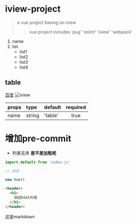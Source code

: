 # iview-project

> a vue project basing on iview
>> vue project includes 'pug' 'eslint' 'iview' 'webpack'

1. name
2. list
    * list1
    * list2
    - list3
    - list4

## table
[百度](https://www.baidu.com/)
![iview](https://file.iviewui.com/dist/e1cf12c07bf6458992569e67927d767e.png)


|props|type|default|required|
|-----|:-----|:-----|:----:|
| name | string | 'table' | true |

# 增加pre-commit
- 列表无序
**是不是加粗呢**
``` javascript
import default from 'index.js'

// 测试

new Vue()

```
``` html
<header>
  <h1>
    测试html片段
  </h1>
</header>
```

这是markdown

